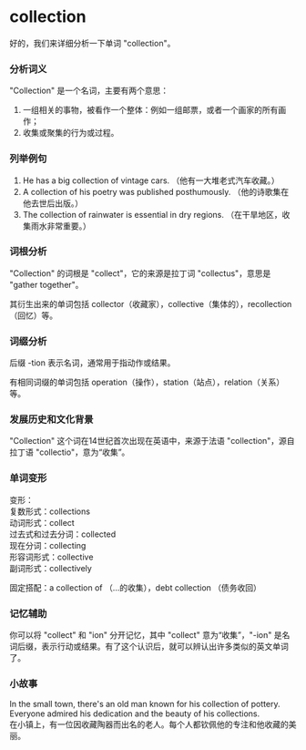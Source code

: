 # collection

好的，我们来详细分析一下单词 "collection"。

  

### 分析词义

  

"Collection" 是一个名词，主要有两个意思：

  

1.  一组相关的事物，被看作一个整体：例如一组邮票，或者一个画家的所有画作；
2.  收集或聚集的行为或过程。

  

### 列举例句

  

1.  He has a big collection of vintage cars. （他有一大堆老式汽车收藏。）
2.  A collection of his poetry was published posthumously. （他的诗歌集在他去世后出版。）
3.  The collection of rainwater is essential in dry regions. （在干旱地区，收集雨水非常重要。）

  

### 词根分析

  

"Collection" 的词根是 "collect"，它的来源是拉丁词 "collectus"，意思是 "gather together"。

  

其衍生出来的单词包括 collector（收藏家），collective（集体的），recollection（回忆）等。

  

### 词缀分析

  

后缀 -tion 表示名词，通常用于指动作或结果。

  

有相同词缀的单词包括 operation（操作），station（站点），relation（关系）等。

  

### 发展历史和文化背景

  

"Collection" 这个词在14世纪首次出现在英语中，来源于法语 "collection"，源自拉丁语 "collectio"，意为“收集”。

  

### 单词变形

  

变形：  
复数形式：collections  
动词形式：collect  
过去式和过去分词：collected  
现在分词：collecting  
形容词形式：collective  
副词形式：collectively

  

固定搭配：a collection of （…的收集），debt collection （债务收回）

  

### 记忆辅助

  

你可以将 "collect" 和 "ion" 分开记忆，其中 "collect" 意为“收集”，"-ion" 是名词后缀，表示行动或结果。有了这个认识后，就可以辨认出许多类似的英文单词了。

  

### 小故事

  

In the small town, there's an old man known for his collection of pottery. Everyone admired his dedication and the beauty of his collections.  
在小镇上，有一位因收藏陶器而出名的老人。每个人都钦佩他的专注和他收藏的美丽。
